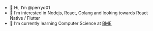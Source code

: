 - 👋 Hi, I’m @perryd01
- 👀 I’m interested in Nodejs, React, Golang and looking towards React Native / Flutter
- 🌱 I’m currently learning Computer Science at [BME](http://www.bme.hu/)
